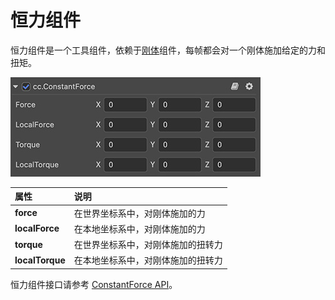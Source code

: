 # 恒力组件

恒力组件是一个工具组件，依赖于[刚体](physics-rigidbody.md)组件，每帧都会对一个刚体施加给定的力和扭矩。

![恒力组件](img/constant-force.jpg)

| 属性 | 说明 |
| :---|:--- |
| **force** | 在世界坐标系中，对刚体施加的力 |
| **localForce** | 在本地坐标系中，对刚体施加的力 |
| **torque** | 在世界坐标系中，对刚体施加的扭转力 |
| **localTorque** | 在本地坐标系中，对刚体施加的扭转力 |

恒力组件接口请参考 [ConstantForce API](%__APIDOC__%/zh/class/physics.ConstantForce)。